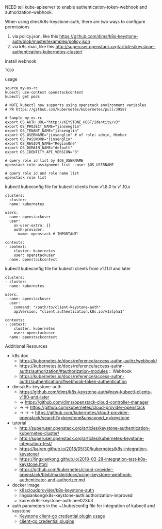 NEED tell kube-apiserver to enable authentication-token-webhook and authorization-webhook.

When using dims/k8s-keystone-auth, there are two ways to configure permissions

1. via policy.json, like this https://github.com/dims/k8s-keystone-auth/blob/master/examples/policy.json
2. via k8s rbac, like this http://superuser.openstack.org/articles/keystone-authentication-kubernetes-cluster/

install webhook

```
TODO
```

usage

```
source my-os-rc
kubectl use-context openstackcontext
kubectl get pods

# NOTE kubectl now supports using openstack environment variables
# PR https://github.com/kubernetes/kubernetes/pull/39587

# Sample my-os-rc
export OS_AUTH_URL="http://KEYSTONE_HOST/identity/v3"
export OS_PROJECT_NAME="jinsenglin"
export OS_TENANT_NAME="jinsenglin"
export OS_USERNAME="jinsenglin" # of role: admin, Member
export OS_PASSWORD="jinsenglin"
export OS_REGION_NAME="RegionOne"
export OS_DOMAIN_NAME="default"
export OS_IDENTITY_API_VERSION="3"

# query role id list by $OS_USERNAME 
openstack role assignment list --user $OS_USERNAME 

# query role id and role name list
openstack role list
```

kubectl kubeconfig file for kubectl clients from v1.8.0 to v1.10.x

```
clusters:
- cluster:
  name: kubernetes

users:
- name: openstackuser
  user:
    as-user-extra: {}
    auth-provider:
      name: openstack # IMPORTANT!

contexts:
- context:
    cluster: kubernetes
    user: openstackuser
  name: openstackcontext
```

kubectl kubeconfig file for kubectl clients from v1.11.0 and later

```
clusters:
- cluster:
  name: kubernetes

users:
- name: openstackuser
  user:
    command: "/path/to/client-keystone-auth"
    apiVersion: "client.authentication.k8s.io/v1alpha1"

contexts:
- context:
    cluster: kubernetes
    user: openstackuser
  name: openstackcontext
```

Additional Resources

* k8s doc
  * https://kubernetes.io/docs/reference/access-authn-authz/webhook/
  * https://kubernetes.io/docs/reference/access-authn-authz/authorization/#authorization-modules :: Webhook
  * https://kubernetes.io/docs/reference/access-authn-authz/authentication/#webhook-token-authentication
* dims/k8s-keystone-auth
  * https://github.com/dims/k8s-keystone-auth#new-kubectl-clients-v180-and-later
  * -> https://github.com/dims/openstack-cloud-controller-manager
  * -> -> https://github.com/kubernetes/cloud-provider-openstack
  * -> -> -> https://github.com/kubernetes/cloud-provider-openstack/search?q=keystone&unscoped_q=keystone
* tutorial
  * http://superuser.openstack.org/articles/keystone-authentication-kubernetes-cluster/
  * http://superuser.openstack.org/articles/kubernetes-keystone-integration-test/
  * https://kairen.github.io/2018/05/30/kubernetes/k8s-integration-keystone/
  * https://lingxiankong.github.io/2018-03-28-integration-test-k8s-keystone.html
  * https://github.com/kubernetes/cloud-provider-openstack/blob/master/docs/using-keystone-webhook-authenticator-and-authorizer.md
* docker image
  * [k8scloudprovider/k8s-keystone-auth](https://hub.docker.com/r/k8scloudprovider/k8s-keystone-auth/)
  * lingxiankong/k8s-keystone-auth:authorization-improved
  * kairen/k8s-keystone-auth:aee023b3
* auth parameters in the ~/.kube/config file for integration of kubectl and keystone
  * [Keystone client-go credential plugin usage](https://github.com/kubernetes/cloud-provider-openstack/blob/master/docs/using-client-keystone-auth.md)
  * [client-go credential plugins](https://kubernetes.io/docs/reference/access-authn-authz/authentication/#client-go-credential-plugins)
